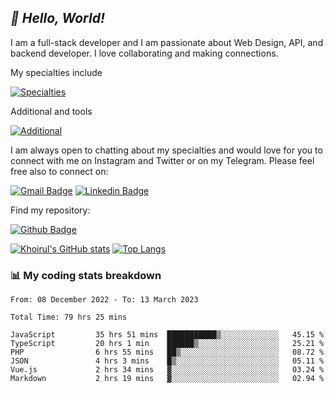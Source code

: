 ## _:wave: Hello, World!_

I am a full-stack developer and I am passionate about Web Design, API, and backend developer. I love collaborating and making connections.

My specialties include

[![Specialties](https://skillicons.dev/icons?i=php,laravel,javascript,react,vue,mysql,tailwind)](https://skillicons.dev)

Additional and tools

[![Additional](https://skillicons.dev/icons?i=bash,vscode,vite,webpack,vercel,git,github,gitlab)](https://skillicons.dev)

I am always open to chatting about my specialties and would love for you to connect with me on Instagram and Twitter or on my Telegram. Please feel free also to connect on:

[![Gmail Badge](https://img.shields.io/badge/-ahmusafir.khoirul@gmail.com-c14438?style=flat&logo=Gmail&logoColor=white&link=mailto:ahmusafir.khoirul@gmail.com)](mailto:ahmusafir.khoirul@gmail.com)
[![Linkedin Badge](https://img.shields.io/badge/-Ahmad_Musafir_Khoirul_Fattah-0072b1?style=flat&logo=Linkedin&logoColor=white&link=https://www.linkedin.com/in/ahmad-musafir-khoirul-fattah-26a53a207/)](https://www.linkedin.com/in/masmuss/)

Find my repository:

[![Github Badge](https://img.shields.io/badge/-masmuss-grey?style=flat&logo=github&logoColor=white&link=https://github.com/masmuss)](https://github.com/masmuss)

[![Khoirul's GitHub stats](https://github-readme-stats.vercel.app/api?username=masmuss&show_icons=true&include_all_commits=true&theme=transparent&layout=compact)](https://github.com/masmuss/github-readme-stats)
[![Top Langs](https://github-readme-stats.vercel.app/api/top-langs/?username=masmuss&theme=transparent&layout=compact)](https://github.com/masmuss/github-readme-stats)

### :bar_chart: My coding stats breakdown

<!--START_SECTION:waka-->

```text
From: 08 December 2022 - To: 13 March 2023

Total Time: 79 hrs 25 mins

JavaScript         35 hrs 51 mins  ███████████▒░░░░░░░░░░░░░   45.15 %
TypeScript         20 hrs 1 min    ██████▒░░░░░░░░░░░░░░░░░░   25.21 %
PHP                6 hrs 55 mins   ██▒░░░░░░░░░░░░░░░░░░░░░░   08.72 %
JSON               4 hrs 3 mins    █▒░░░░░░░░░░░░░░░░░░░░░░░   05.11 %
Vue.js             2 hrs 34 mins   ▓░░░░░░░░░░░░░░░░░░░░░░░░   03.24 %
Markdown           2 hrs 19 mins   ▓░░░░░░░░░░░░░░░░░░░░░░░░   02.94 %
```

<!--END_SECTION:waka-->
